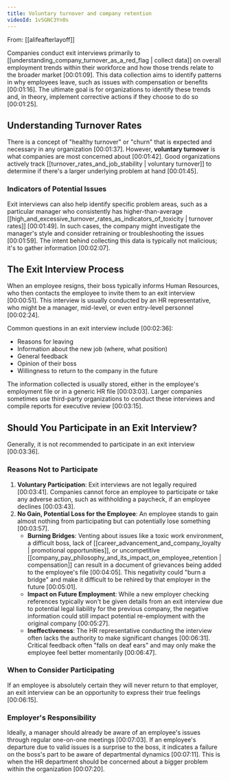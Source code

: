 ```yaml
---
title: Voluntary turnover and company retention
videoId: 1vSGNC3Yn0s
---
```


From: [[alifeafterlayoff]] <br/> 

Companies conduct exit interviews primarily to [[understanding_company_turnover_as_a_red_flag | collect data]] on overall employment trends within their workforce and how those trends relate to the broader market <a class="yt-timestamp" data-t="00:01:09">[00:01:09]</a>. This data collection aims to identify patterns in why employees leave, such as issues with compensation or benefits <a class="yt-timestamp" data-t="00:01:16">[00:01:16]</a>. The ultimate goal is for organizations to identify these trends and, in theory, implement corrective actions if they choose to do so <a class="yt-timestamp" data-t="00:01:25">[00:01:25]</a>.

## Understanding Turnover Rates
There is a concept of "healthy turnover" or "churn" that is expected and necessary in any organization <a class="yt-timestamp" data-t="00:01:37">[00:01:37]</a>. However, **voluntary turnover** is what companies are most concerned about <a class="yt-timestamp" data-t="00:01:42">[00:01:42]</a>. Good organizations actively track [[turnover_rates_and_job_stability | voluntary turnover]] to determine if there's a larger underlying problem at hand <a class="yt-timestamp" data-t="00:01:45">[00:01:45]</a>.

### Indicators of Potential Issues
Exit interviews can also help identify specific problem areas, such as a particular manager who consistently has higher-than-average [[high_and_excessive_turnover_rates_as_indicators_of_toxicity | turnover rates]] <a class="yt-timestamp" data-t="00:01:49">[00:01:49]</a>. In such cases, the company might investigate the manager's style and consider retraining or troubleshooting the issues <a class="yt-timestamp" data-t="00:01:59">[00:01:59]</a>. The intent behind collecting this data is typically not malicious; it's to gather information <a class="yt-timestamp" data-t="00:02:07">[00:02:07]</a>.

## The Exit Interview Process
When an employee resigns, their boss typically informs Human Resources, who then contacts the employee to invite them to an exit interview <a class="yt-timestamp" data-t="00:00:51">[00:00:51]</a>. This interview is usually conducted by an HR representative, who might be a manager, mid-level, or even entry-level personnel <a class="yt-timestamp" data-t="00:02:24">[00:02:24]</a>.

Common questions in an exit interview include <a class="yt-timestamp" data-t="00:02:36">[00:02:36]</a>:
*   Reasons for leaving
*   Information about the new job (where, what position)
*   General feedback
*   Opinion of their boss
*   Willingness to return to the company in the future

The information collected is usually stored, either in the employee's employment file or in a generic HR file <a class="yt-timestamp" data-t="00:03:03">[00:03:03]</a>. Larger companies sometimes use third-party organizations to conduct these interviews and compile reports for executive review <a class="yt-timestamp" data-t="00:03:15">[00:03:15]</a>.

## Should You Participate in an Exit Interview?
Generally, it is not recommended to participate in an exit interview <a class="yt-timestamp" data-t="00:03:36">[00:03:36]</a>.

### Reasons Not to Participate
1.  **Voluntary Participation**: Exit interviews are not legally required <a class="yt-timestamp" data-t="00:03:41">[00:03:41]</a>. Companies cannot force an employee to participate or take any adverse action, such as withholding a paycheck, if an employee declines <a class="yt-timestamp" data-t="00:03:43">[00:03:43]</a>.
2.  **No Gain, Potential Loss for the Employee**: An employee stands to gain almost nothing from participating but can potentially lose something <a class="yt-timestamp" data-t="00:03:57">[00:03:57]</a>.
    *   **Burning Bridges**: Venting about issues like a toxic work environment, a difficult boss, lack of [[career_advancement_and_company_loyalty | promotional opportunities]], or uncompetitive [[company_pay_philosophy_and_its_impact_on_employee_retention | compensation]] can result in a document of grievances being added to the employee's file <a class="yt-timestamp" data-t="00:04:05">[00:04:05]</a>. This negativity could "burn a bridge" and make it difficult to be rehired by that employer in the future <a class="yt-timestamp" data-t="00:05:01">[00:05:01]</a>.
    *   **Impact on Future Employment**: While a new employer checking references typically won't be given details from an exit interview due to potential legal liability for the previous company, the negative information could still impact potential re-employment with the original company <a class="yt-timestamp" data-t="00:05:27">[00:05:27]</a>.
    *   **Ineffectiveness**: The HR representative conducting the interview often lacks the authority to make significant changes <a class="yt-timestamp" data-t="00:06:31">[00:06:31]</a>. Critical feedback often "falls on deaf ears" and may only make the employee feel better momentarily <a class="yt-timestamp" data-t="00:06:47">[00:06:47]</a>.

### When to Consider Participating
If an employee is absolutely certain they will never return to that employer, an exit interview can be an opportunity to express their true feelings <a class="yt-timestamp" data-t="00:06:15">[00:06:15]</a>.

### Employer's Responsibility
Ideally, a manager should already be aware of an employee's issues through regular one-on-one meetings <a class="yt-timestamp" data-t="00:07:03">[00:07:03]</a>. If an employee's departure due to valid issues is a surprise to the boss, it indicates a failure on the boss's part to be aware of departmental dynamics <a class="yt-timestamp" data-t="00:07:11">[00:07:11]</a>. This is when the HR department should be concerned about a bigger problem within the organization <a class="yt-timestamp" data-t="00:07:20">[00:07:20]</a>.
